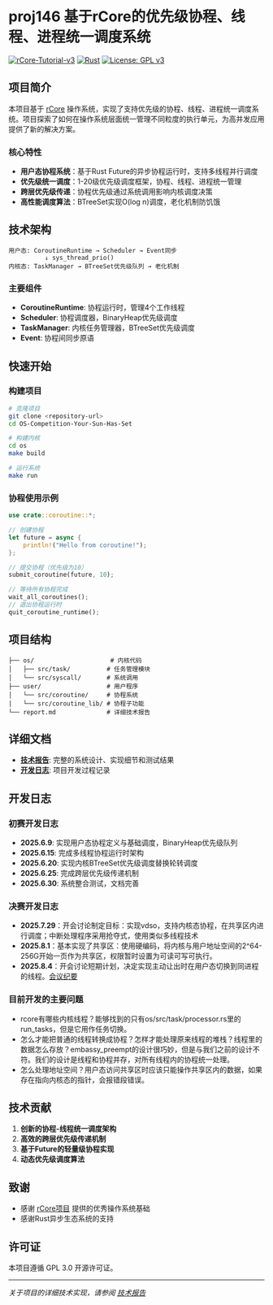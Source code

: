 # proj146 基于rCore的优先级协程、线程、进程统一调度系统

[![rCore-Tutorial-v3](https://img.shields.io/badge/based%20on-rCore-blue)](https://github.com/rcore-os/rCore-Tutorial-v3)
[![Rust](https://img.shields.io/badge/language-Rust-orange)](https://www.rust-lang.org/)
[![License: GPL v3](https://img.shields.io/badge/License-GPLv3-blue.svg)](https://www.gnu.org/licenses/gpl-3.0)

## 项目简介

本项目基于 [rCore](https://github.com/rcore-os/rCore) 操作系统，实现了支持优先级的协程、线程、进程统一调度系统。项目探索了如何在操作系统层面统一管理不同粒度的执行单元，为高并发应用提供了新的解决方案。

### 核心特性

- **用户态协程系统**：基于Rust Future的异步协程运行时，支持多线程并行调度
- **优先级统一调度**：1-20级优先级调度框架，协程、线程、进程统一管理
- **跨层优先级传递**：协程优先级通过系统调用影响内核调度决策
- **高性能调度算法**：BTreeSet实现O(log n)调度，老化机制防饥饿

## 技术架构

```
用户态: CoroutineRuntime → Scheduler → Event同步
          ↓ sys_thread_prio()
内核态: TaskManager → BTreeSet优先级队列 → 老化机制
```

### 主要组件

- **CoroutineRuntime**: 协程运行时，管理4个工作线程
- **Scheduler**: 协程调度器，BinaryHeap优先级调度
- **TaskManager**: 内核任务管理器，BTreeSet优先级调度
- **Event**: 协程间同步原语

## 快速开始

### 构建项目

```bash
# 克隆项目
git clone <repository-url>
cd OS-Competition-Your-Sun-Has-Set

# 构建内核
cd os
make build

# 运行系统
make run
```

### 协程使用示例

```rust
use crate::coroutine::*;

// 创建协程
let future = async {
    println!("Hello from coroutine!");
};

// 提交协程（优先级为10）
submit_coroutine(future, 10);

// 等待所有协程完成
wait_all_coroutines();
// 退出协程运行时
quit_coroutine_runtime();
```

## 项目结构

```
├── os/                     # 内核代码
│   ├── src/task/          # 任务管理模块
│   └── src/syscall/       # 系统调用
├── user/                  # 用户程序
│   └── src/coroutine/     # 协程系统
|   └── src/coroutine_lib/ # 协程子功能
└── report.md              # 详细技术报告
```

## 详细文档

- **[技术报告](./report.md)**: 完整的系统设计、实现细节和测试结果
- **[开发日志](#开发日志)**: 项目开发过程记录

## 开发日志

### 初赛开发日志

- **2025.6.9**: 实现用户态协程定义与基础调度，BinaryHeap优先级队列
- **2025.6.15**: 完成多线程协程运行时架构
- **2025.6.20**: 实现内核BTreeSet优先级调度替换轮转调度
- **2025.6.25**: 完成跨层优先级传递机制
- **2025.6.30**: 系统整合测试，文档完善

### 决赛开发日志

- **2025.7.29**：开会讨论制定目标：实现vdso，支持内核态协程，在共享区内进行调度；中断处理程序采用抢夺式，使用类似多线程技术
- **2025.8.1**：基本实现了共享区：使用硬编码，将内核与用户地址空间的2^64-256G开始一页作为共享区，权限暂时设置为可读可写可执行。
- **2025.8.4**：开会讨论短期计划，决定实现主动让出时在用户态切换到同进程的线程。[会议纪要](./会议纪要8-4.md)

### 目前开发的主要问题

- rcore有哪些内核线程？能够找到的只有os/src/task/processor.rs里的run_tasks，但是它用作任务切换。
- 怎么才能把普通的线程转换成协程？怎样才能处理原来线程的堆栈？线程里的数据怎么存放？embassy_preempt的设计很巧妙，但是与我们之前的设计不符。我们的设计是线程和协程并存，对所有线程内的协程统一处理。
- 怎么处理地址空间？用户态访问共享区时应该只能操作共享区内的数据，如果存在指向内核态的指针，会报错段错误。

## 技术贡献

1. **创新的协程-线程统一调度架构**
2. **高效的跨层优先级传递机制**
3. **基于Future的轻量级协程实现**
4. **动态优先级调度算法**

## 致谢

- 感谢 [rCore项目](https://github.com/rcore-os/rCore) 提供的优秀操作系统基础
- 感谢Rust异步生态系统的支持

## 许可证

本项目遵循 GPL 3.0 开源许可证。

---

*关于项目的详细技术实现，请参阅 [技术报告](./report.md)*
